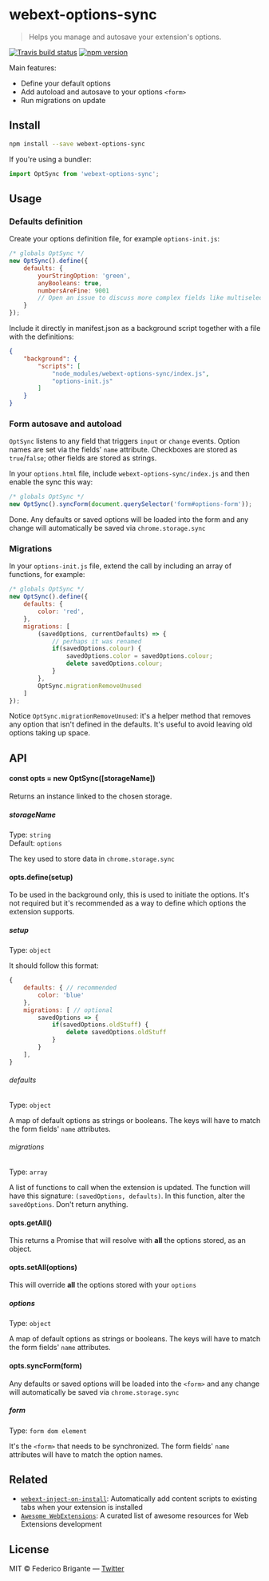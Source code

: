 # webext-options-sync

> Helps you manage and autosave your extension's options.

[![Travis build status](https://api.travis-ci.org/bfred-it/webext-options-sync.svg?branch=master)](https://travis-ci.org/bfred-it/webext-options-sync)
[![npm version](https://img.shields.io/npm/v/webext-options-sync.svg)](https://www.npmjs.com/package/webext-options-sync)

Main features:

* Define your default options
* Add autoload and autosave to your options `<form>`
* Run migrations on update

## Install

```sh
npm install --save webext-options-sync
```

If you're using a bundler:

```js
import OptSync from 'webext-options-sync';
```


## Usage

### Defaults definition

Create your options definition file, for example `options-init.js`:

```js
/* globals OptSync */
new OptSync().define({
	defaults: {
		yourStringOption: 'green',
		anyBooleans: true,
		numbersAreFine: 9001
		// Open an issue to discuss more complex fields like multiselects
	}
});
```

Include it directly in manifest.json as a background script together with a file with the definitions:

```json
{
    "background": {
        "scripts": [
            "node_modules/webext-options-sync/index.js",
            "options-init.js"
        ]
    }
}
```

### Form autosave and autoload

`OptSync` listens to any field that triggers `input` or `change` events. Option names are set via the fields' `name` attribute. Checkboxes are stored as `true`/`false`; other fields are stored as strings.

In your `options.html` file, include `webext-options-sync/index.js` and then enable the sync this way:

```js
/* globals OptSync */
new OptSync().syncForm(document.querySelector('form#options-form'));
```

Done. Any defaults or saved options will be loaded into the form and any change will automatically be saved via `chrome.storage.sync`

### Migrations

In your `options-init.js` file, extend the call by including an array of functions, for example:

```js
/* globals OptSync */
new OptSync().define({
	defaults: {
		color: 'red',
	},
	migrations: [
		(savedOptions, currentDefaults) => {
			// perhaps it was renamed
			if(savedOptions.colour) {
				savedOptions.color = savedOptions.colour;
				delete savedOptions.colour;
			}
		},
		OptSync.migrationRemoveUnused
	]
});
```

Notice `OptSync.migrationRemoveUnused`: it's a helper method that removes any option that isn't defined in the defaults. It's useful to avoid leaving old options taking up space.

## API

#### const opts = new OptSync([storageName])

Returns an instance linked to the chosen storage. 

##### storageName

Type: `string`  
Default: `options`

The key used to store data in `chrome.storage.sync`

#### opts.define(setup)

To be used in the background only, this is used to initiate the options. It's not required but it's recommended as a way to define which options the extension supports.

##### setup

Type: `object`

It should follow this format:

```js
{
	defaults: { // recommended
		color: 'blue'
	}, 
	migrations: [ // optional
		savedOptions => {
			if(savedOptions.oldStuff) {
				delete savedOptions.oldStuff
			}
		}
	],
}
```

###### defaults

Type: `object`

A map of default options as strings or booleans. The keys will have to match the form fields' `name` attributes.

###### migrations

Type: `array`

A list of functions to call when the extension is updated. The function will have this signature: `(savedOptions, defaults)`. In this function, alter the `savedOptions`. Don't return anything.

#### opts.getAll()

This returns a Promise that will resolve with **all** the options stored, as an object.

#### opts.setAll(options)

This will override **all** the options stored with your `options`

##### options

Type: `object`

A map of default options as strings or booleans. The keys will have to match the form fields' `name` attributes.

#### opts.syncForm(form)

Any defaults or saved options will be loaded into the `<form>` and any change will automatically be saved via `chrome.storage.sync`

##### form

Type: `form dom element`

It's the `<form>` that needs to be synchronized. The form fields' `name` attributes will have to match the option names.

## Related

* [`webext-inject-on-install`](https://github.com/bfred-it/webext-inject-on-install): Automatically add content scripts to existing tabs when your extension is installed
* [`Awesome WebExtensions`](https://github.com/bfred-it/Awesome-WebExtensions): A curated list of awesome resources for Web Extensions development

## License

MIT © Federico Brigante — [Twitter](http://twitter.com/bfred_it)

